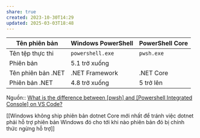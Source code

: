 ```yaml
---
share: true
created: 2023-10-30T14:29
updated: 2025-03-03T18:48
---
```

| Tên phiên bản      | Windows PowerShell | PowerShell Core |
| ------------------ | ------------------ | --------------- |
| Tên tệp thực thi   | `powershell.exe`   | `pwsh.exe`      |
| Phiên bản          | 5.1 trở xuống      |                 |
| Tên phiên bản .NET | .NET Framework     | .NET Core       |
| Phiên bản .NET     | 4.8 trở xuống      | 5 trở lên       |

Nguồn:: [What is the difference between [pwsh] and [Powershell Integrated Console] on VS Code?](https://stackoverflow.com/a/60132705/3416774)

[[Windows không ship phiên bản dotnet Core mới nhất để tránh việc dotnet phải hỗ trợ phiên bản Windows đó cho tới khi nào phiên bản đó bị chính thức ngừng hỗ trợ]]